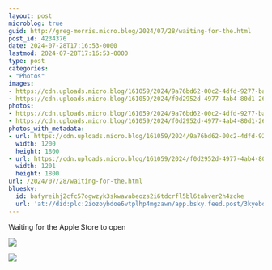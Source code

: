 ```yaml
---
layout: post
microblog: true
guid: http://greg-morris.micro.blog/2024/07/28/waiting-for-the.html
post_id: 4234376
date: 2024-07-28T17:16:53-0000
lastmod: 2024-07-28T17:16:53-0000
type: post
categories:
- "Photos"
images:
- https://cdn.uploads.micro.blog/161059/2024/9a76bd62-00c2-4dfd-9277-ba844d252eb4.jpg
- https://cdn.uploads.micro.blog/161059/2024/f0d2952d-4977-4ab4-80d1-265f707bca11.jpg
photos:
- https://cdn.uploads.micro.blog/161059/2024/9a76bd62-00c2-4dfd-9277-ba844d252eb4.jpg
- https://cdn.uploads.micro.blog/161059/2024/f0d2952d-4977-4ab4-80d1-265f707bca11.jpg
photos_with_metadata:
- url: https://cdn.uploads.micro.blog/161059/2024/9a76bd62-00c2-4dfd-9277-ba844d252eb4.jpg
  width: 1200
  height: 1800
- url: https://cdn.uploads.micro.blog/161059/2024/f0d2952d-4977-4ab4-80d1-265f707bca11.jpg
  width: 1201
  height: 1800
url: /2024/07/28/waiting-for-the.html
bluesky:
  id: bafyreihj2cfc57ogwzyk3skwavabeozs2i6tdcrfl5bl6tabver2h4zcke
  url: 'at://did:plc:2iozoybdoe6vtplhp4mgzawn/app.bsky.feed.post/3kyeboss7pu2g'
---
```

Waiting for the Apple Store to open

![](https://gregmorris.co.uk/uploads/2024/9a76bd62-00c2-4dfd-9277-ba844d252eb4.jpg)

![](https://gregmorris.co.uk/uploads/2024/f0d2952d-4977-4ab4-80d1-265f707bca11.jpg)



